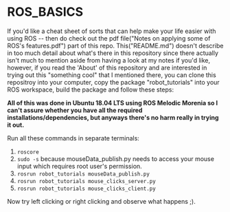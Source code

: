 # ROS_BASICS

If you'd like a cheat sheet of sorts that can help make your life easier with using ROS -- then do check out the pdf file("Notes on applying some of ROS's features.pdf") part of this repo. This("README.md") doesn't describe in too much detail about what's there in this repository since there actually isn't much to mention aside from having a look at my notes if you'd like, however, if you read the 'About' of this repository and are interested in trying out this "something cool" that I mentioned there, you can clone this repositroy into your computer, copy the package "robot_tutorials" into your ROS workspace, build the package and follow these steps:

**All of this was done in Ubuntu 18.04 LTS using ROS Melodic Morenia so I can't assure whether you have all the required installations/dependencies, but anyways there's no harm really in trying it out.**

Run all these commands in separate terminals:
1. `roscore`
2. `sudo -s` because mouseData_publish.py needs to access your mouse input which requires root user's permission.
3. `rosrun robot_tutorials mouseData_publish.py`
4. `rosrun robot_tutorials mouse_clicks_server.py`
5. `rosrun robot_tutorials mouse_clicks_client.py`

Now try left clicking or right clicking and observe what happens ;).
